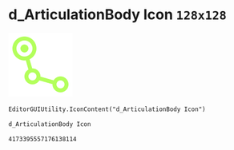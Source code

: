 # d_ArticulationBody Icon `128x128`
<img src="/img/d_ArticulationBody%20Icon.png" width=128 height=128>

``` CSharp
EditorGUIUtility.IconContent("d_ArticulationBody Icon")
```
```
d_ArticulationBody Icon
```
```
4173395557176138114
```

